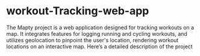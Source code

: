 # workout-Tracking-web-app
The Mapty project is a web application designed for tracking workouts on a map. It integrates features for logging running and cycling workouts, and utilizes geolocation to pinpoint the user's location, rendering workout locations on an interactive map. Here’s a detailed description of the project
